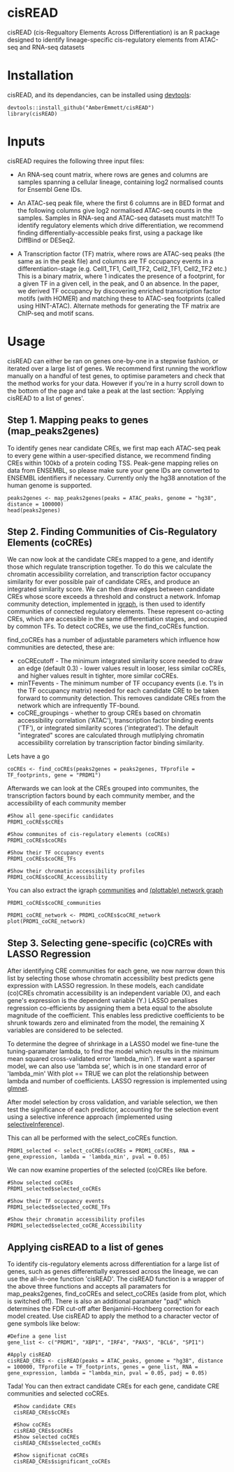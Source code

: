 # cisREAD
cisREAD (cis-Regualtory Elements Across Differentiation) is an R package designed to identify lineage-specific cis-regulatory elements from ATAC-seq and RNA-seq datasets

# Installation

cisREAD, and its dependancies, can be installed using [devtools](https://devtools.r-lib.org/):

    devtools::install_github("AmberEmmett/cisREAD")
    library(cisREAD)

# Inputs

cisREAD requires the following three input files:

- An RNA-seq count matrix, where rows are genes and columns are samples spanning a cellular lineage, containing log2 normalised counts for Ensembl Gene IDs.

- An ATAC-seq peak file, where the first 6 columns are in BED format and the following columns give log2 normalised ATAC-seq counts in the samples. Samples in RNA-seq and ATAC-seq datasets must match!!! To identify regulatory elements which drive differentiation, we recommend finding differentially-accessible peaks first, using a package like DiffBind or DESeq2.

- A Transcription factor (TF) matrix, where rows are ATAC-seq peaks (the same as in the peak file) and columns are TF occupancy events in a differentiation-stage (e.g. Cell1_TF1, Cell1_TF2, Cell2_TF1, Cell2_TF2 etc.) This is a binary matrix, where 1 indicates the presence of a footprint, for a given TF in a given cell, in the peak, and 0 an absence. In the paper, we derived TF occupancy by discovering enriched transcription factor motifs (with HOMER) and matching these to ATAC-seq footprints (called using HINT-ATAC). Alternate methods for generating the TF matrix are ChIP-seq and motif scans.

# Usage

cisREAD can either be ran on genes one-by-one in a stepwise fashion, or iterated over a large list of genes. We recommend first running the workflow manually on a handful of test genes, to optimise parameters and check that the method works for your data. However if you're in a hurry scroll down to the bottom of the page and take a peak at the last section: 'Applying cisREAD to a list of genes'.

## Step 1. Mapping peaks to genes (map_peaks2genes)

To identify genes near candidate CREs, we first map each ATAC-seq peak to every gene within a user-specified distance, we recommend finding CREs within 100kb of a protein coding TSS. Peak-gene mapping relies on data from ENSEMBL, so please make sure your gene IDs are converted to ENSEMBL identifiers if necessary. Currently only the hg38 annotation of the human genome is supported.

    peaks2genes <- map_peaks2genes(peaks = ATAC_peaks, genome = "hg38", distance = 100000)
    head(peaks2genes)

## Step 2. Finding Communities of Cis-Regulatory Elements (coCREs)

We can now look at the candidate CREs mapped to a gene, and identify those which regulate transcription together. To do this we calculate the chromatin accessibility correlation, and transcription factor occupancy similarity for ever possible pair of candidate CREs, and produce an integrated similarity score. We can then draw edges between candidate CREs whose score exceeds a threshold and construct a network. Infomap community detection, implemented in [igraph](https://igraph.org/r/), is then used to identify communities of connected regulatory elements. These represent co-acting CREs, which are accessible in the same differentiation stages, and occupied by common TFs. To detect coCREs, we use the find_coCREs function.

find_coCREs has a number of adjustable parameters which influence how communities are detected, these are:

- coCREcutoff - The minimum integrated similarity score needed to draw an edge (default 0.3) - lower values result in looser, less similar coCREs, and higher values result in tighter, more similar coCREs.
- minTFevents - The minimum number of TF occupancy events (i.e. 1's in the TF occupancy matrix) needed for each candidate CRE to be taken forward to community detection. This removes candidate CREs from the network which are infrequently TF-bound.
- coCRE_groupings - whether to group CREs based on chromatin accessibility correlation ('ATAC'), transcription factor binding events ('TF'), or integrated similarity scores ('integrated'). The default "integrated" scores are calculated through mutliplying chromatin accessibility correlation by transcription factor binding similarity. 

Lets have a go

    coCREs <- find_coCREs(peaks2genes = peaks2genes, TFprofile = TF_footprints, gene = "PRDM1")
    
  Afterwards we can look at the CREs grouped into communites, the transcription factors bound by each community member, and the accessibility of each community member
  
    #Show all gene-specific candidates
    PRDM1_coCREs$cCREs

    #Show communites of cis-regulatory elements (coCREs)
    PRDM1_coCREs$coCREs
    
    #Show their TF occupancy events
    PRDM1_coCREs$coCRE_TFs

    #Show their chromatin accessibility profiles
    PRDM1_coCREs$coCRE_Accessibility


You can also extract the igraph [communities](https://igraph.org/r/doc/communities.html) and [(plottable) network graph](https://igraph.org/r/doc/plot.common.html)

    PRDM1_coCREs$coCRE_communities
    
    PRDM1_coCRE_network <- PRDM1_coCREs$coCRE_network
    plot(PRDM1_coCRE_network)
    
## Step 3. Selecting gene-specific (co)CREs with LASSO Regression

After identifying CRE communities for each gene, we now narrow down this list by selecting those whose chromatin accessibility best predicts gene expression with LASSO regression. In these models, each candidate (co)CREs chromatin accessibility is an independent variable (X), and each gene's expression is the dependent variable (Y.) LASSO penalises regression co-efficients by assigning them a beta equal to the absolute magnitude of the coefficient. This enables less predictive coefficients to be shrunk towards zero and eliminated from the model, the remaining X variables are considered to be selected.

To determine the degree of shrinkage in a LASSO model we fine-tune the tuning-paramater lambda, to find the model which results in the minimum mean squared cross-validated error 'lambda_min'). If we want a sparser model, we can also use 'lambda se', which is in one standard error of 'lambda_min' With plot == TRUE we can plot the relationship between lambda and number of coefficients. LASSO regression is implemented using [glmnet](https://glmnet.stanford.edu/articles/glmnet.html). 

After model selection by cross validation, and variable selection, we then test the significance of each predictor, accounting for the selection event using a selective inference approach (implemented using [selectiveInference](https://github.com/selective-inference/R-software)).

This can all be performed with the select_coCREs function.

    PRDM1_selected <- select_coCREs(coCREs = PRDM1_coCREs, RNA = gene_expression, lambda = 'lambda_min', pval = 0.05)

We can now examine properties of the selected (co)CREs like before.

    #Show selected coCREs
    PRDM1_selected$selected_coCREs

    #Show their TF occupancy events
    PRDM1_selected$selected_coCRE_TFs

    #Show their chromatin accessibility profiles
    PRDM1_selected$selected_coCRE_Accessibility


## Applying cisREAD to a list of genes

To identify cis-regulatory elements across differentiation for a large list of genes, such as genes differentially expressed across the lineage, we can use the all-in-one function 'cisREAD'. The cisREAD function is a wrapper of the above three functions and accepts all paramaters for map_peaks2genes, find_coCREs and select_coCREs (aside from plot, which is switched off). There is also an additional paramater "padj" which determines the FDR cut-off after Benjamini-Hochberg correction for each model created. Use cisREAD to apply the method to a character vector of gene symbols like below:

    #Define a gene list
    gene_list <- c("PRDM1", "XBP1", "IRF4", "PAX5", "BCL6", "SPI1")
    
    #Apply cisREAD
    cisREAD_CREs <- cisREAD(peaks = ATAC_peaks, genome = "hg38", distance = 100000, TFprofile = TF_footprints, genes = gene_list, RNA = gene_expression, lambda = "lambda_min, pval = 0.05, padj = 0.05)
    
  Tada! You can then extract candidate CREs for each gene, candidate CRE communities and selected coCREs.
  
      #Show candidate CREs
      cisREAD_CREs$cCREs
      
      #Show coCREs
      cisREAD_CREs$coCREs
      #Show selected coCREs
      cisREAD_CREs$selected_coCREs
      
      #Show significnat coCREs
      cisREAD_CREs$significant_coCREs
      
